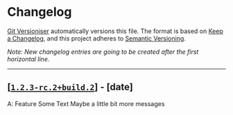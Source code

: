 # Changelog

[Git Versioniser](https://github.com/Luzkan/GitVersioniser) automatically versions this file. The format is based on [Keep a Changelog](https://keepachangelog.com/en/1.0.0/), and this project adheres to [Semantic Versioning](https://semver.org/spec/v2.0.0.html).

_Note: New changelog entries are going to be created after the first horizontal line._

---

## [[`1.2.3-rc.2+build.2`]] - [date]

A: Feature
Some Text
Maybe a little bit more messages



[`1.2.3-rc.2+build.2`]: https://github.com/Luzkan/GitVersioniserTest/releases/tag/1.2.3-rc.2+build.2
